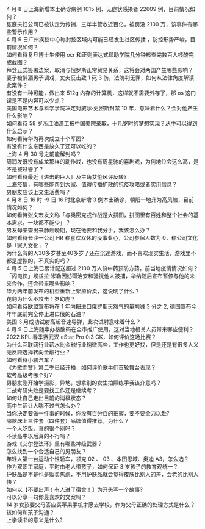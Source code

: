 4 月 8 日上海新增本土确诊病例 1015 例、无症状感染者 22609 例，目前情况如何？  
张庭夫妇公司已被认定为传销，三年半营收近百亿，被罚没 2100 万，该事件有哪些警示作用？  
4 月 9 日广州疾控中心称封控区域内可能已经发生社区传播 ，防控形势严峻，目前情况如何？  
如何看待复旦博士生使用 ocr 和正则表达式帮助学院几分钟核查完数百人核酸完成截图？  
拜登正式签署法案，取消与俄罗斯正常贸易关系，这将会对两国产生哪些影响？  
妻子被醉酒男子调戏，丈夫反击致 1 死 3 伤，法院判无罪，如何从法律角度解读此案件？  
有没有一种可能，做出来 512g 内存的计算机，这样就不需要外存了，那 os 这门课是不是内容可以少点？  
美国电影艺术与科学学院决定对威尔·史密斯封禁 10 年，意味着什么？会对他产生什么影响？  
如何看待 58 岁浙江油漆工被中国美院录取，十几岁时的梦想实现？从中可以得到什么启示？  
如何看待华为再次成立十个军团?  
有没有什么东西是放久了还可以吃的？  
上海 4 月 30 号之前能解封吗？  
周润发既没有成龙那样的动作戏，也没有周星驰的喜剧戏，为何地位会这么高，是不是被过誉了？  
如何看待最近《进击的巨人》及主角艾伦风评反转?  
上海疫情，有哪些能帮到大家、值得传播扩散的抗疫攻略或者实用信息？  
男朋友应该上交生活费吗？  
4 月 8 日 16 时 -9 日 16 时北京新增 3 例本土确诊，朝阳一地升为高风险，目前情况如何？  
如何看待张文宏发文称「与奥密克戎作战是大拼图，拼图里有百姓和整个社会的基本需求，一块都不能少」？  
男友母亲查出来肺癌晚期，现在他要和我分手，我该怎么办？  
如何看待长沙一公司 HR 称喜欢双休的没事业心，公司参保人数为 0，称公司文化是「家人文化」？  
为什么有的人30多岁甚至40多岁了还在沉迷游戏，而不喜欢现实生活，游戏里不都是虚拟的，不真实的吗？  
4 月 5 日上海已累计配送超过 2100 万人份中药预防方药，前当地疫情情况如何？  
「闪电侠」埃兹拉·米勒因妨碍治安和骚扰他人被捕，华纳随后宣布暂停与他的未来合作，还会带来哪些影响？  
华为两年前发布的机型重新上架原价卖，这说明了什么？  
花豹为什么不攻击 1 岁幼虎？  
如何看待欧盟宣布将在 1 年内把进口俄罗斯天然气的量削减 3 分之 2, 德国宣布今年年底前完全停止进口俄的石油？  
美国 3 月成功试射高超音速导弹，此次试射意味着什么？  
4 月 9 日上海随申办核酸码在全市推广使用，这对当地相关人员带来哪些便利？  
2022 KPL 春季赛武汉 eStar Pro 0:3  GK，如何评价这场比赛？  
为什么互联网行业薪水比金融行业稍微高些，工作也更好找，但是还是有很多人义无反顾选择转向金融行业？  
如何看待小鹏汽车？  
《为歌而赞》第二季已经开播，如何评价歌手们首轮舞台表现？  
软考高级考哪个好?  
男朋友刚开始学摄影，异地，想拿别的女生拍照练手我该介意吗？  
二战考研失败是要找工作还是继续考？  
如何让自己走出目前的消极状态？  
高中生活让人喘不过气怎么办？  
当你决定要做一件事的时候，你没有百分百的把握，要不要全力以赴?  
哪款床上三件套（四件套）品牌值得推荐，为什么？  
一个人吃饭，真的很个别吗？  
不读高中以后真的不行吗？  
游戏《艾尔登法环》里有哪些神级武器？  
怎么找到一个合适自己的男朋友？  
年轻人第一台运动个性轿车，领克 02 、 03 、本田思域、奥迪 A3，怎么选？  
作为双职工家庭，平时由老人带孩子，如何保证 3 岁孩子的教育观统一？  
护肤品是不是也是贩卖焦虑，不用护肤品就会觉得皮肤比别人的差，会老的比别人快？  
如何以【不要出声！有人进了宿舍！】为开头写一个故事?  
可以分享一句你最喜欢的文案吗？  
14 岁女孩要父母答应买苹果手机才愿去学校，作为父母正确的处理方式是什么？该如何和孩子沟通？  
上学读书的意义是什么?  

